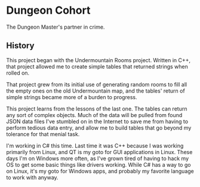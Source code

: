 # Dungeon Cohort

The Dungeon Master's partner in crime.

## History

This project began with the Undermountain Rooms project. Written in C++, that
project allowed me to create simple tables that returned strings when rolled on.

That project grew from its initial use of generating random rooms to fill all
the empty ones on the old Undermountain map, and the tables' return of simple
strings became more of a burden to progress.

This project learns from the lessons of the last one. The tables can return
any sort of complex objects. Much of the data will be pulled from found JSON
data files I've stumbled on in the Internet to save me from having to perform
tedious data entry, and allow me to build tables that go beyond my tolerance
for that menial task.

I'm working in C# this time. Last time it was C++ because I was working
primarily from Linux, and QT is my goto for GUI applications in Linux. These
days I'm on Windows more often, as I've grown tired of having to hack my OS to
get some basic things like drivers working. While C# has a way to go on Linux,
it's my goto for Windows apps, and probably my favorite language to work with
anyway.
